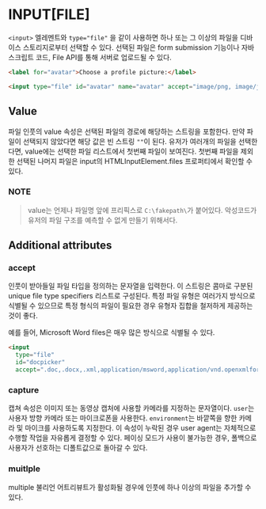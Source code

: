 # INPUT[FILE]

`<input>` 엘레멘트와 `type="file"` 을 같이 사용하면 하나 또는 그 이상의 파일을 디바이스 스토리지로부터 선택할 수 있다. 선택된 파일은 form submission 기능이나 자바스크립트 코드, File API를 통해 서버로 업로드될 수 있다.

```html
<label for="avatar">Choose a profile picture:</label>

<input type="file" id="avatar" name="avatar" accept="image/png, image/jpeg" />
```

## Value

파일 인풋의 value 속성은 선택된 파일의 경로에 해당하는 스트링을 포함한다. 만약 파일이 선택되지 않았다면 해당 값은 빈 스트링 `""`이 된다. 유저가 여러개의 파일을 선택한다면, value에는 선택한 파일 리스트에서 첫번째 파일이 보여진다. 첫번째 파일을 제외한 선택된 나머지 파일은 input의 HTMLInputElement.files 프로퍼티에서 확인할 수 있다.

### NOTE

> value는 언제나 파일명 앞에 프리픽스로 `C:\fakepath\`가 붙어있다. 악성코드가 유저의 파일 구조를 예측할 수 없게 만들기 위해서다.

## Additional attributes

### accept

인풋이 받아들일 파일 타입을 정의하는 문자열을 입력한다. 이 스트링은 콤마로 구분된 unique file type specifiers 리스트로 구성된다. 특정 파일 유형은 여러가지 방식으로 식별될 수 있으므로 특정 형식의 파일이 필요한 경우 유형자 집합을 철저하게 제공하는 것이 좋다.

예를 들어, Microsoft Word files은 매우 많은 방식으로 식별될 수 있다.

```HTML
<input
  type="file"
  id="docpicker"
  accept=".doc,.docx,.xml,application/msword,application/vnd.openxmlformats-officedocument.wordprocessingml.document" />
```

### capture

캡쳐 속성은 이미지 또는 동영상 캡처에 사용할 카메라를 지정하는 문자열이다. `user`는 사용자 방향 카메라 또는 마이크로폰을 사용한다. `environment`는 바깥쪽을 향한 카메라 및 마이크를 사용하도록 지정한다. 이 속성이 누락된 경우 user agent는 자체적으로 수행할 작업을 자유롭게 결정할 수 있다. 페이싱 모드가 사용이 불가능한 경우, 폴백으로 사용자가 선호하는 디폴트값으로 돌아갈 수 있다.

### muitlple

multiple 불리언 어트리뷰트가 활성화될 경우에 인풋에 하나 이상의 파일을 추가할 수 있다.
